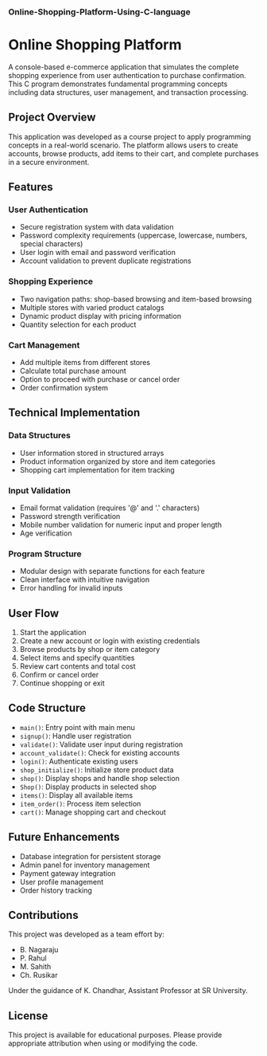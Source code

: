### Online-Shopping-Platform-Using-C-language

# Online Shopping Platform

A console-based e-commerce application that simulates the complete shopping experience from user authentication to purchase confirmation. This C program demonstrates fundamental programming concepts including data structures, user management, and transaction processing.

## Project Overview

This application was developed as a course project to apply programming concepts in a real-world scenario. The platform allows users to create accounts, browse products, add items to their cart, and complete purchases in a secure environment.

## Features

### User Authentication
- Secure registration system with data validation
- Password complexity requirements (uppercase, lowercase, numbers, special characters)
- User login with email and password verification
- Account validation to prevent duplicate registrations

### Shopping Experience
- Two navigation paths: shop-based browsing and item-based browsing
- Multiple stores with varied product catalogs
- Dynamic product display with pricing information
- Quantity selection for each product

### Cart Management
- Add multiple items from different stores
- Calculate total purchase amount
- Option to proceed with purchase or cancel order
- Order confirmation system

## Technical Implementation

### Data Structures
- User information stored in structured arrays
- Product information organized by store and item categories
- Shopping cart implementation for item tracking

### Input Validation
- Email format validation (requires '@' and '.' characters)
- Password strength verification
- Mobile number validation for numeric input and proper length
- Age verification

### Program Structure
- Modular design with separate functions for each feature
- Clean interface with intuitive navigation
- Error handling for invalid inputs

## User Flow

1. Start the application
2. Create a new account or login with existing credentials
3. Browse products by shop or item category
4. Select items and specify quantities
5. Review cart contents and total cost
6. Confirm or cancel order
7. Continue shopping or exit

## Code Structure

- `main()`: Entry point with main menu
- `signup()`: Handle user registration
- `validate()`: Validate user input during registration
- `account_validate()`: Check for existing accounts
- `login()`: Authenticate existing users
- `shop_initialize()`: Initialize store product data
- `shop()`: Display shops and handle shop selection
- `Shop()`: Display products in selected shop
- `items()`: Display all available items
- `item_order()`: Process item selection
- `cart()`: Manage shopping cart and checkout

## Future Enhancements

- Database integration for persistent storage
- Admin panel for inventory management
- Payment gateway integration
- User profile management
- Order history tracking

## Contributions

This project was developed as a team effort by:
- B. Nagaraju
- P. Rahul
- M. Sahith
- Ch. Rusikar

Under the guidance of K. Chandhar, Assistant Professor at SR University.

## License

This project is available for educational purposes. Please provide appropriate attribution when using or modifying the code.
